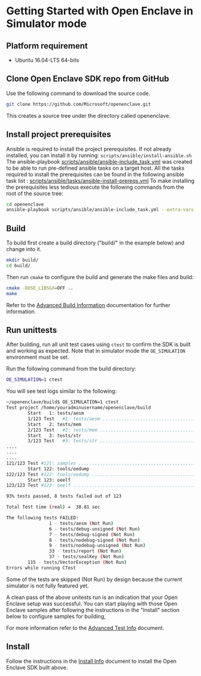 # Getting Started with Open Enclave in Simulator mode

## Platform requirement

- Ubuntu 16.04-LTS 64-bits

## Clone Open Enclave SDK repo from GitHub

Use the following command to download the source code.

```bash
git clone https://github.com/Microsoft/openenclave.git
```

This creates a source tree under the directory called openenclave.

## Install project prerequisites

Ansible is required to install the project prerequisites. If not already installed, you can install it by running: `scripts/ansible/install-ansible.sh`
The ansible-playbook [scripts/ansible/ansible-include_task.yml](/scripts/ansible/ansible-include_task.yml) was created to be able to run pre-defined ansible tasks on a target host. All the tasks required to install the prerequisites can be found in the following ansible task list : [scripts/ansible/tasks/ansible-install-prereqs.yml](/scripts/ansible/tasks/ansible-install-prereqs.yml) To make installing the prerequisites less tedious execute the following commands from the root of the source tree:

```bash
cd openenclave
ansible-playbook scripts/ansible/ansible-include_task.yml --extra-vars "target=localhost included_task=tasks/ansible-install-prereqs.yml"
```

## Build

To build first create a build directory ("build/" in the example below) and change into it.

```bash
mkdir build/
cd build/
```

Then run `cmake` to configure the build and generate the make files and build:

```bash
cmake -DUSE_LIBSGX=OFF ..
make
```

Refer to the [Advanced Build Information](AdvancedBuildInfo.md) documentation for further information.

## Run unittests

After building, run all unit test cases using `ctest` to confirm the SDK is built and working as expected. Note that in simulator mode the `OE_SIMULATION` environment must be set.

Run the following command from the build directory:

```bash
OE_SIMULATION=1 ctest
```

You will see test logs similar to the following:

```bash
~/openenclave/build$ OE_SIMULATION=1 ctest
Test project /home/youradminusername/openenclave/build
        Start   1: tests/aesm
        1/123 Test   #1: tests/aesm ...............................................................................................................***Skipped   0.00 sec
        Start   2: tests/mem
        2/123 Test   #2: tests/mem ................................................................................................................   Passed    0.00 sec
        Start   3: tests/str
        3/123 Test   #3: tests/str ................................................................................................................   Passed    0.00 sec
....
....
....
121/123 Test #121: samples ..................................................................................................................   Passed    4.46 sec
        Start 122: tools/oedump
122/123 Test #122: tools/oedump .............................................................................................................   Passed    0.00 sec
        Start 123: oeelf
123/123 Test #123: oeelf ....................................................................................................................   Passed    0.00 sec

93% tests passed, 8 tests failed out of 123

Total Test time (real) =  38.81 sec

The following tests FAILED:
                1 - tests/aesm (Not Run)
                6 - tests/debug-unsigned (Not Run)
                7 - tests/debug-signed (Not Run)
                8 - tests/nodebug-signed (Not Run)
                9 - tests/nodebug-unsigned (Not Run)
                33 - tests/report (Not Run)
                37 - tests/sealKey (Not Run)
        115 - tests/VectorException (Not Run)
Errors while running CTest
```

Some of the tests are skipped (Not Run) by design because the current simulator is not fully featured yet.

A clean pass of the above unitests run is an indication that your Open Enclave setup was successful. You can start playing with those Open Enclave samples after following the instructions in the "Install" section below to configure samples for building,

For more information refer to the [Advanced Test Info](AdvancedTestInfo.md) document.

## Install

 Follow the instructions in the [Install Info](InstallInfo.md) document to install the Open Enclave SDK built above.
